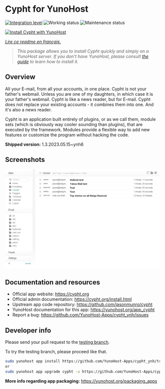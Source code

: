 <!--
N.B.: This README was automatically generated by https://github.com/YunoHost/apps/tree/master/tools/README-generator
It shall NOT be edited by hand.
-->

# Cypht for YunoHost

[![Integration level](https://dash.yunohost.org/integration/cypht.svg)](https://dash.yunohost.org/appci/app/cypht) ![Working status](https://ci-apps.yunohost.org/ci/badges/cypht.status.svg) ![Maintenance status](https://ci-apps.yunohost.org/ci/badges/cypht.maintain.svg)

[![Install Cypht with YunoHost](https://install-app.yunohost.org/install-with-yunohost.svg)](https://install-app.yunohost.org/?app=cypht)

*[Lire ce readme en français.](./README_fr.md)*

> *This package allows you to install Cypht quickly and simply on a YunoHost server.
If you don't have YunoHost, please consult [the guide](https://yunohost.org/#/install) to learn how to install it.*

## Overview

All your E-mail, from all your accounts, in one place. Cypht is not your father's webmail. Unless you are one of my daughters, in which case it is your father's webmail. Cypht is like a news reader, but for E-mail. Cypht does not replace your existing accounts - it combines them into one. And it's also a news reader.

Cypht is an application built entirely of plugins, or as we call them, module sets (which is obviously way cooler sounding than plugins), that are executed by the framework. Modules provide a flexible way to add new features or customize the program without hacking the code.


**Shipped version:** 1.3.2023.05.15~ynh6

## Screenshots

![Screenshot of Cypht](./doc/screenshots/cypht_shot1.png)

## Documentation and resources

* Official app website: <https://cypht.org>
* Official admin documentation: <https://cypht.org/install.html>
* Upstream app code repository: <https://github.com/jasonmunro/cypht>
* YunoHost documentation for this app: <https://yunohost.org/app_cypht>
* Report a bug: <https://github.com/YunoHost-Apps/cypht_ynh/issues>

## Developer info

Please send your pull request to the [testing branch](https://github.com/YunoHost-Apps/cypht_ynh/tree/testing).

To try the testing branch, please proceed like that.

``` bash
sudo yunohost app install https://github.com/YunoHost-Apps/cypht_ynh/tree/testing --debug
or
sudo yunohost app upgrade cypht -u https://github.com/YunoHost-Apps/cypht_ynh/tree/testing --debug
```

**More info regarding app packaging:** <https://yunohost.org/packaging_apps>
